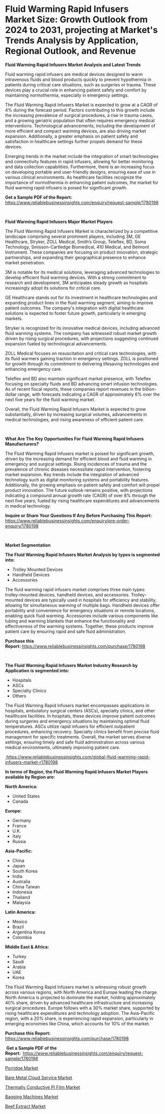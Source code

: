 <p><h1>Fluid Warming Rapid Infusers Market Size: Growth Outlook from 2024 to 2031, projecting at Market's Trends Analysis by Application, Regional Outlook, and Revenue</h1></p><p><strong>Fluid Warming Rapid Infusers Market Analysis and Latest Trends</strong></p>
<p><p>Fluid warming rapid infusers are medical devices designed to warm intravenous fluids and blood products quickly to prevent hypothermia in patients during critical care situations, such as surgeries or trauma. These devices play a crucial role in enhancing patient safety and comfort by maintaining normothermia, especially in emergency settings.</p><p>The Fluid Warming Rapid Infusers Market is expected to grow at a CAGR of 4% during the forecast period. Factors contributing to this growth include the increasing prevalence of surgical procedures, a rise in trauma cases, and a growing geriatric population that often requires emergency medical interventions. Technological advancements, including the development of more efficient and compact warming devices, are also driving market expansion. Additionally, a greater emphasis on patient safety and satisfaction in healthcare settings further propels demand for these devices.</p><p>Emerging trends in the market include the integration of smart technologies and connectivity features in rapid infusers, allowing for better monitoring and data collection capabilities. Furthermore, there is an increasing focus on developing portable and user-friendly designs, ensuring ease of use in various clinical environments. As healthcare facilities recognize the importance of normothermia in enhancing patient outcomes, the market for fluid warming rapid infusers is poised for significant growth.</p></p>
<p><strong>Get a Sample PDF of the Report:&nbsp;</strong> <a href="https://www.reliablebusinessinsights.com/enquiry/request-sample/1780198?utm_campaign=60&utm_medium=2&utm_source=Github&utm_content=ia&utm_term=09102024&utm_id=fluid-warming-rapid-infusers">https://www.reliablebusinessinsights.com/enquiry/request-sample/1780198</a></p>
<p>&nbsp;</p>
<p><strong>Fluid Warming Rapid Infusers Major Market Players</strong></p>
<p><p>The Fluid Warming Rapid Infusers Market is characterized by a competitive landscape comprising several prominent players, including 3M, GE Healthcare, Stryker, ZOLL Medical, Smith’s Group, Teleflex, BD, Soma Technology, Smisson-Cartledge Biomedical, 410 Medical, and Belmont Instrument. These companies are focusing on product innovation, strategic partnerships, and expanding their geographical presence to enhance market penetration.</p><p>3M is notable for its medical solutions, leveraging advanced technologies to develop efficient fluid warming devices. With a strong commitment to research and development, 3M anticipates steady growth as hospitals increasingly adopt its solutions for critical care.</p><p>GE Healthcare stands out for its investment in healthcare technologies and expanding product lines in the fluid warming segment, aiming to improve patient outcomes. The company's integration with digital healthcare solutions is expected to foster future growth, particularly in emerging markets.</p><p>Stryker is recognized for its innovative medical devices, including advanced fluid warming systems. The company has witnessed robust market growth driven by rising surgical procedures, with projections suggesting continued expansion fueled by technological advancements.</p><p>ZOLL Medical focuses on resuscitation and critical care technologies, with its fluid warmers gaining traction in emergency settings. ZOLL is positioned for growth through its commitment to delivering lifesaving technologies and enhancing emergency care.</p><p>Teleflex and BD also maintain significant market presence, with Teleflex focusing on specialty fluids and BD advancing smart infusion technologies. As of recent fiscal reports, these companies report revenues in the billion-dollar range, with forecasts indicating a CAGR of approximately 6% over the next five years for the fluid warming market.</p><p>Overall, the Fluid Warming Rapid Infusers Market is expected to grow substantially, driven by increasing surgical volumes, advancements in medical technologies, and rising awareness of efficient patient care.</p></p>
<p>&nbsp;</p>
<p><strong>What Are The Key Opportunities For Fluid Warming Rapid Infusers Manufacturers?</strong></p>
<p><p>The Fluid Warming Rapid Infusers market is poised for significant growth, driven by the increasing demand for efficient blood and fluid warming in emergency and surgical settings. Rising incidences of trauma and the prevalence of chronic diseases necessitate rapid intervention, fostering market expansion. Key trends include the integration of advanced technology such as digital monitoring systems and portability features. Additionally, the growing emphasis on patient safety and comfort will propel product innovation. The future outlook remains positive, with projections indicating a compound annual growth rate (CAGR) of over 8% through the next five years, fueled by rising healthcare expenditures and advancements in medical technology.</p></p>
<p><strong>Inquire or Share Your Questions If Any Before Purchasing This Report:</strong> <a href="https://www.reliablebusinessinsights.com/enquiry/pre-order-enquiry/1780198?utm_campaign=60&utm_medium=2&utm_source=Github&utm_content=ia&utm_term=09102024&utm_id=fluid-warming-rapid-infusers">https://www.reliablebusinessinsights.com/enquiry/pre-order-enquiry/1780198</a></p>
<p>&nbsp;</p>
<p><strong>Market Segmentation</strong></p>
<p><strong>The Fluid Warming Rapid Infusers Market Analysis by types is segmented into:</strong></p>
<p><ul><li>Trolley Mounted Devices</li><li>Handheld Devices</li><li>Accessories</li></ul></p>
<p><p>The fluid warming rapid infusers market comprises three main types: trolley-mounted devices, handheld devices, and accessories. Trolley-mounted devices are typically used in hospitals for efficiency and stability, allowing for simultaneous warming of multiple bags. Handheld devices offer portability and convenience for emergency situations or remote locations, enabling quick fluid warming. Accessories include various components like tubing and warming blankets that enhance the functionality and effectiveness of the warming systems. Together, these products improve patient care by ensuring rapid and safe fluid administration.</p></p>
<p><strong>Purchase this Report:&nbsp;</strong><a href="https://www.reliablebusinessinsights.com/purchase/1780198?utm_campaign=60&utm_medium=2&utm_source=Github&utm_content=ia&utm_term=09102024&utm_id=fluid-warming-rapid-infusers">https://www.reliablebusinessinsights.com/purchase/1780198</a></p>
<p>&nbsp;</p>
<p><strong>The Fluid Warming Rapid Infusers Market Industry Research by Application is segmented into:</strong></p>
<p><ul><li>Hospitals</li><li>ASCs</li><li>Specialty Clinics</li><li>Others</li></ul></p>
<p><p>The Fluid Warming Rapid Infusers market encompasses applications in hospitals, ambulatory surgical centers (ASCs), specialty clinics, and other healthcare facilities. In hospitals, these devices improve patient outcomes during surgeries and emergency situations by maintaining optimal fluid temperatures. ASCs utilize rapid infusers for efficient outpatient procedures, enhancing recovery. Specialty clinics benefit from precise fluid management for specific treatments. Overall, the market serves diverse settings, ensuring timely and safe fluid administration across various medical environments, ultimately improving patient care.</p></p>
<p><a href="https://www.reliablebusinessinsights.com/global-fluid-warming-rapid-infusers-market-r1780198?utm_campaign=60&utm_medium=2&utm_source=Github&utm_content=ia&utm_term=09102024&utm_id=fluid-warming-rapid-infusers">&nbsp;https://www.reliablebusinessinsights.com/global-fluid-warming-rapid-infusers-market-r1780198</a></p>
<p><strong>In terms of Region, the Fluid Warming Rapid Infusers Market Players available by Region are:</strong></p>
<p>
    <p> <strong> North America: </strong>
        <ul>
            <li>United States</li>
            <li>Canada</li>
        </ul>
        </p> 
    <p> <strong> Europe: </strong>
        <ul>
            <li>Germany</li>
            <li>France</li>
            <li>U.K.</li>
            <li>Italy</li>
            <li>Russia</li>
        </ul>
        </p> 
    <p> <strong> Asia-Pacific: </strong>
        <ul>
            <li>China</li>
            <li>Japan</li>
            <li>South Korea</li>
            <li>India</li>
            <li>Australia</li>
            <li>China Taiwan</li>
            <li>Indonesia</li>
            <li>Thailand</li>
            <li>Malaysia</li>
        </ul>
        </p> 
    <p> <strong> Latin America: </strong>
        <ul>
            <li>Mexico</li>
            <li>Brazil</li>
            <li>Argentina Korea</li>
            <li>Colombia</li>
        </ul>
        </p> 
    <p> <strong> Middle East & Africa: </strong>
        <ul>
            <li>Turkey</li>
            <li>Saudi</li>
            <li>Arabia</li>
            <li>UAE</li>
            <li>Korea</li>
        </ul>
    </p>
    </p>
<p><p>The Fluid Warming Rapid Infusers market is witnessing robust growth across various regions, with North America and Europe leading the charge. North America is projected to dominate the market, holding approximately 40% share, driven by advanced healthcare infrastructure and increasing surgical procedures. Europe follows with a 30% market share, supported by rising healthcare expenditures and technology adoption. The Asia-Pacific region, with a 20% share, is experiencing rapid expansion, particularly in emerging economies like China, which accounts for 10% of the market.</p></p>
<p><strong>Purchase this Report: </strong><a href="https://www.reliablebusinessinsights.com/purchase/1780198?utm_campaign=60&utm_medium=2&utm_source=Github&utm_content=ia&utm_term=09102024&utm_id=fluid-warming-rapid-infusers">https://www.reliablebusinessinsights.com/purchase/1780198</a></p>
<p>&nbsp;<strong>Get a Sample PDF of the Report:&nbsp;&nbsp;</strong><a href="https://www.reliablebusinessinsights.com/enquiry/request-sample/1780198?utm_campaign=60&utm_medium=2&utm_source=Github&utm_content=ia&utm_term=09102024&utm_id=fluid-warming-rapid-infusers">https://www.reliablebusinessinsights.com/enquiry/request-sample/1780198</a></p>
<p><strong></strong></p>
<p><p><a href="https://issuu.com/reportprime-2/docs/porridge-market-size-2030.pptx_e3d416b4e4a9da?utm_campaign=60&utm_medium=2&utm_source=Github&utm_content=ia&utm_term=09102024&utm_id=fluid-warming-rapid-infusers">Porridge Market</a></p><p><a href="https://www.linkedin.com/pulse/global-bare-metal-cloud-service-market-focus-product-type-6vq2e?utm_campaign=60&utm_medium=2&utm_source=Github&utm_content=ia&utm_term=09102024&utm_id=fluid-warming-rapid-infusers">Bare Metal Cloud Service Market</a></p><p><a href="https://github.com/MelgarBasny/Market-Research-Report-List-1/blob/main/thermally-conductive-pi-film-market.md?utm_campaign=60&utm_medium=2&utm_source=Github&utm_content=ia&utm_term=09102024&utm_id=fluid-warming-rapid-infusers">Thermally Conductive PI Film Market</a></p><p><a href="https://www.linkedin.com/pulse/analyzing-key-drivers-bagging-machines-market-trends-future-outlook-1qsvc?trackingId=L2wDiT1pSpeEGLGgg4SBjg%3D%3D&utm_campaign=60&utm_medium=2&utm_source=Github&utm_content=ia&utm_term=09102024&utm_id=fluid-warming-rapid-infusers">Bagging Machines Market</a></p><p><a href="https://issuu.com/reportprime-2/docs/beef-extract-market-size-2030.pptx_15adcfc4510325?utm_campaign=60&utm_medium=2&utm_source=Github&utm_content=ia&utm_term=09102024&utm_id=fluid-warming-rapid-infusers">Beef Extract Market</a></p></p>
